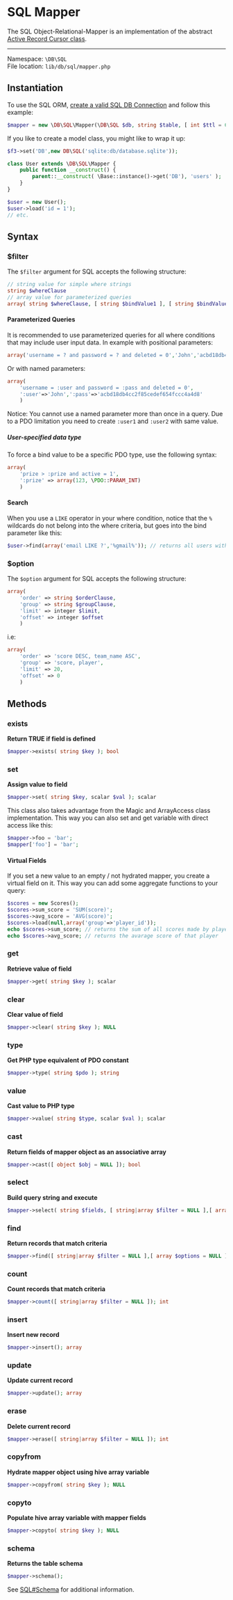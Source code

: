 # SQL Mapper

The SQL Object-Relational-Mapper is an implementation of the abstract [Active Record Cursor class](cursor).

---

Namespace: `\DB\SQL` <br>
File location: `lib/db/sql/mapper.php`

## Instantiation

To use the SQL ORM, [create a valid SQL DB Connection](sql#constructor) and follow this example:

```php
$mapper = new \DB\SQL\Mapper(\DB\SQL $db, string $table, [ int $ttl = 60 ])
```

If you like to create a model class, you might like to wrap it up:

```php
$f3->set('DB',new DB\SQL('sqlite:db/database.sqlite'));

class User extends \DB\SQL\Mapper {
    public function __construct() {
        parent::__construct( \Base::instance()->get('DB'), 'users' );
    }
}

$user = new User();
$user->load('id = 1');
// etc.
```

## Syntax

### $filter

The `$filter` argument for SQL accepts the following structure:

```php
// string value for simple where strings
string $whereClause
// array value for parameterized queries
array( string $whereClause, [ string $bindValue1 ], [ string $bindValue2 ], [...] )
```

#### Parameterized Queries

It is recommended to use parameterized queries for all where conditions that may include user input data.
In example with positional parameters:

```php
array('username = ? and password = ? and deleted = 0','John','acbd18db4cc2f85cedef654fccc4a4d8')
```

Or with named parameters:

```php
array(
    'username = :user and password = :pass and deleted = 0',
    ':user'=>'John',':pass'=>'acbd18db4cc2f85cedef654fccc4a4d8'
    )
```

<div class="alert alert-info">
Notice: You cannot use a named parameter more than once in a query. Due to a PDO limitation you need to create <code>:user1</code> and <code>:user2</code> with same value.
</div>

##### User-specified data type

To force a bind value to be a specific PDO type, use the following syntax:

```php
array(
    'prize > :prize and active = 1',
    ':prize' => array(123, \PDO::PARAM_INT)
    )
```


#### Search

When you use a `LIKE` operator in your where condition, notice that the `%` wildcards do not belong into the where criteria, but goes into the bind parameter like this:

```php
$user->find(array('email LIKE ?','%gmail%')); // returns all users with an email address at GMAIL
```

### $option

The `$option` argument for SQL accepts the following structure:

```php
array(
    'order' => string $orderClause,
    'group' => string $groupClause,
    'limit' => integer $limit,
    'offset' => integer $offset
    )
```

i.e:

```php
array(
    'order' => 'score DESC, team_name ASC',
    'group' => 'score, player',
    'limit' => 20,
    'offset' => 0
    )
```


## Methods

### exists

**Return TRUE if field is defined**

```php
$mapper->exists( string $key ); bool
```


### set

**Assign value to field**

```php
$mapper->set( string $key, scalar $val ); scalar
```

This class also takes advantage from the Magic and ArrayAccess class implementation.
This way you can also set and get variable with direct access like this:

```php
$mapper->foo = 'bar';
$mapper['foo'] = 'bar';
```

#### Virtual Fields

If you set a new value to an empty / not hydrated mapper, you create a virtual field on it. This way you can add some aggregate functions to your query:

```php
$scores = new Scores();
$scores->sum_score = 'SUM(score)';
$scores->avg_score = 'AVG(score)';
$scores->load(null,array('group'=>'player_id'));
echo $scores->sum_score; // returns the sum of all scores made by player_id
echo $scores->avg_score; // returns the avarage score of that player
```

### get

**Retrieve value of field**

```php
$mapper->get( string $key ); scalar
```


### clear

**Clear value of field**

```php
$mapper->clear( string $key ); NULL
```


### type

**Get PHP type equivalent of PDO constant**

```php
$mapper->type( string $pdo ); string
```


### value

**Cast value to PHP type**

```php
$mapper->value( string $type, scalar $val ); scalar
```


### cast

**Return fields of mapper object as an associative array**

```php
$mapper->cast([ object $obj = NULL ]); bool
```


### select

**Build query string and execute**

```php
$mapper->select( string $fields, [ string|array $filter = NULL ],[ array $options = NULL ],[ int $ttl = 0 ]); array
```


### find

**Return records that match criteria**

```php
$mapper->find([ string|array $filter = NULL ],[ array $options = NULL ],[ int $ttl = 0 ]); array
```


### count

**Count records that match criteria**

```php
$mapper->count([ string|array $filter = NULL ]); int
```

### insert
**Insert new record**

```php
$mapper->insert(); array
```


### update
**Update current record**

```php
$mapper->update(); array
```


### erase
**Delete current record**

```php
$mapper->erase([ string|array $filter = NULL ]); int
```


### copyfrom
**Hydrate mapper object using hive array variable**

```php
$mapper->copyfrom( string $key ); NULL
```


### copyto
**Populate hive array variable with mapper fields**

```php
$mapper->copyto( string $key ); NULL
```


### schema
**Returns the table schema**

```php
$mapper->schema();
```

See [SQL#Schema](sql#schema) for additional information.
